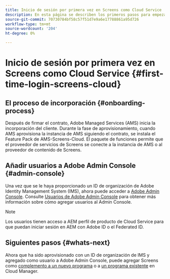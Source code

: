 ```yaml
---
title: Inicio de sesión por primera vez en Screens como Cloud Service
description: En esta página se describen los primeros pasos para empezar a utilizar Screens como Cloud Service.
source-git-commit: 70730784bf58c57f51d7e9a6e17788861a95d726
workflow-type: tm+mt
source-wordcount: '204'
ht-degree: 0%

---
```



# Inicio de sesión por primera vez en Screens como Cloud Service {#first-time-login-screens-cloud}


## El proceso de incorporación {#onboarding-process}

Después de firmar el contrato, Adobe Managed Services (AMS) inicia la incorporación del cliente. Durante la fase de aprovisionamiento, cuando AMS aprovisiona la instancia de AMS siguiendo el contrato, se instala el Feature Pack de AMS-Screens-Cloud. El paquete de funciones permite que el proveedor de servicios de Screens se conecte a la instancia de AMS o al proveedor de contenido de Screens.

## Añadir usuarios a Adobe Admin Console {#admin-console}

Una vez que se le haya proporcionado un ID de organización de Adobe Identity Management System (IMS), ahora puede acceder a [Adobe Admin Console](https://adminconsole.adobe.com/). Consulte [Usuarios de Adobe Admin Console](https://helpx.adobe.com/enterprise/admin-guide.html/enterprise/using/users.ug.html) para obtener más información sobre cómo agregar usuarios al Admin Console.

>[!NOTE]
>Los usuarios tienen acceso a AEM perfil de producto de Cloud Service para que puedan iniciar sesión en AEM con Adobe ID o el Federated ID.

## Siguientes pasos {#whats-next}

Ahora que ha sido aprovisionado con un ID de organización de IMS y agregado como usuario a Adobe Admin Console, puede agregar Screens como [complemento a un nuevo programa](/help/screens-cloud/onboarding-screens-cloud/add-on-new-program-screens-cloud.md) o a [un programa existente](/help/screens-cloud/onboarding-screens-cloud/add-on-existing-program-screens-cloud.md) en Cloud Manager.